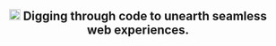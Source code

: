 <div align="center">
<h2> <img src="https://github.githubassets.com/images/icons/emoji/unicode/26cf.png" alt="pick" width="20" height="20" /> Digging through code to unearth seamless web experiences.</h2>
</div>
